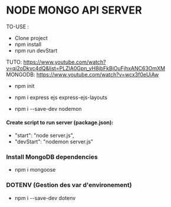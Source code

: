 # NODE MONGO API SERVER

TO-USE :
- Clone project
- npm install
- npm run devStart


TUTO:
https://www.youtube.com/watch?v=qj2oDkvc4dQ&list=PLZlA0Gpn_vH8jbFkBjOuFjhxANC63OmXM
MONGODB:
https://www.youtube.com/watch?v=wcx3f0eUiAw

- npm init

- npm i express ejs express-ejs-layouts

- npm i --save-dev nodemon

#### Create script to run server (package.json):
- "start": "node server.js",
- "devStart": "nodemon server.js"

### Install MongoDB dependencies

- npm i mongoose

### DOTENV (Gestion des var d'environement)

- npm i --save-dev dotenv
